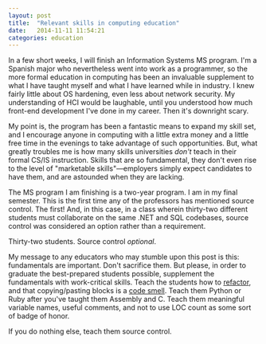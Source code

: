 ```yaml
---
layout: post
title:  "Relevant skills in computing education"
date:   2014-11-11 11:54:21
categories: education
---
```

In a few short weeks, I will finish an Information Systems MS program. I'm a Spanish major who nevertheless went into
work as a programmer, so the more formal education in computing has been an invaluable supplement to what I have taught
myself and what I have learned while in industry. I knew fairly little about OS hardening, even less about network
security. My understanding of HCI would be laughable, until you understood how much front-end development I've done in
my career. Then it's downright scary.

My point is, the program has been a fantastic means to expand my skill set, and I encourage anyone in computing with a
little extra money and a little free time in the evenings to take advantage of such opportunities. But, what greatly
troubles me is how many skills universities *don't* teach in their formal CS/IS instruction. Skills that are so
fundamental, they don't even rise to the level of "marketable skills"—employers simply expect candidates to have them,
and are astounded when they are lacking.

The MS program I am finishing is a two-year program. I am in my final semester. This is the first time any of the
professors has mentioned source control. The first! And, in this case, in a class wherein thirty-two different students
must collaborate on the same .NET and SQL codebases, source control was considered an option rather than a
requirement.

Thirty-two students. Source control *optional*.

My message to any educators who may stumble upon this post is this: fundamentals are important. Don't sacrifice them.
But please, in order to graduate the best-prepared students possible, supplement the fundamentals with work-critical
skills. Teach the students how to [refactor](http://en.wikipedia.org/wiki/Code_refactoring), and that copying/pasting
blocks is a [code smell](http://en.wikipedia.org/wiki/Code_smell). Teach them Python or Ruby
after you've taught them Assembly and C. Teach them meaningful variable names, useful comments, and not to use LOC count
as some sort of badge of honor.

If you do nothing else, teach them source control.
